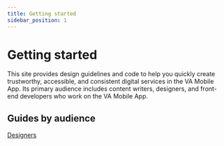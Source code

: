 ```yaml
---
title: Getting started
sidebar_position: 1
---
```



# Getting started

This site provides design guidelines and code to help you quickly create trustworthy, accessible, and consistent digital services in the VA Mobile App. Its primary audience includes content writers, designers, and front-end developers who work on the VA Mobile App.

## Guides by audience
[Designers](/va-mobile-app/design/About/designers)